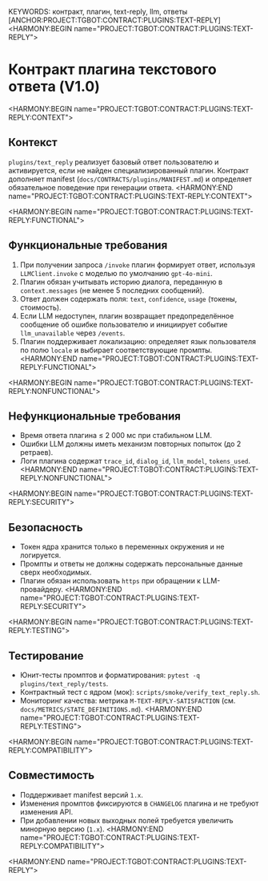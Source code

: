 KEYWORDS: контракт, плагин, text-reply, llm, ответы
[ANCHOR:PROJECT:TGBOT:CONTRACT:PLUGINS:TEXT-REPLY]
<HARMONY:BEGIN name="PROJECT:TGBOT:CONTRACT:PLUGINS:TEXT-REPLY">
# Контракт плагина текстового ответа (V1.0)

<HARMONY:BEGIN name="PROJECT:TGBOT:CONTRACT:PLUGINS:TEXT-REPLY:CONTEXT">
## Контекст
`plugins/text_reply` реализует базовый ответ пользователю и активируется, если не найден специализированный плагин. Контракт дополняет manifest (`docs/CONTRACTS/plugins/MANIFEST.md`) и определяет обязательное поведение при генерации ответа.
<HARMONY:END name="PROJECT:TGBOT:CONTRACT:PLUGINS:TEXT-REPLY:CONTEXT">

<HARMONY:BEGIN name="PROJECT:TGBOT:CONTRACT:PLUGINS:TEXT-REPLY:FUNCTIONAL">
## Функциональные требования
1. При получении запроса `/invoke` плагин формирует ответ, используя `LLMClient.invoke` с моделью по умолчанию `gpt-4o-mini`.
2. Плагин обязан учитывать историю диалога, переданную в `context.messages` (не менее 5 последних сообщений).
3. Ответ должен содержать поля: `text`, `confidence`, `usage` (токены, стоимость).
4. Если LLM недоступен, плагин возвращает предопределённое сообщение об ошибке пользователю и инициирует событие `llm_unavailable` через `/events`.
5. Плагин поддерживает локализацию: определяет язык пользователя по полю `locale` и выбирает соответствующие промпты.
<HARMONY:END name="PROJECT:TGBOT:CONTRACT:PLUGINS:TEXT-REPLY:FUNCTIONAL">

<HARMONY:BEGIN name="PROJECT:TGBOT:CONTRACT:PLUGINS:TEXT-REPLY:NONFUNCTIONAL">
## Нефункциональные требования
- Время ответа плагина ≤ 2 000 мс при стабильном LLM.
- Ошибки LLM должны иметь механизм повторных попыток (до 2 ретраев).
- Логи плагина содержат `trace_id`, `dialog_id`, `llm_model`, `tokens_used`.
<HARMONY:END name="PROJECT:TGBOT:CONTRACT:PLUGINS:TEXT-REPLY:NONFUNCTIONAL">

<HARMONY:BEGIN name="PROJECT:TGBOT:CONTRACT:PLUGINS:TEXT-REPLY:SECURITY">
## Безопасность
- Токен ядра хранится только в переменных окружения и не логируется.
- Промпты и ответы не должны содержать персональные данные сверх необходимых.
- Плагин обязан использовать `https` при обращении к LLM-провайдеру.
<HARMONY:END name="PROJECT:TGBOT:CONTRACT:PLUGINS:TEXT-REPLY:SECURITY">

<HARMONY:BEGIN name="PROJECT:TGBOT:CONTRACT:PLUGINS:TEXT-REPLY:TESTING">
## Тестирование
- Юнит-тесты промптов и форматирования: `pytest -q plugins/text_reply/tests`.
- Контрактный тест с ядром (мок): `scripts/smoke/verify_text_reply.sh`.
- Мониторинг качества: метрика `M-TEXT-REPLY-SATISFACTION` (см. `docs/METRICS/STATE_DEFINITIONS.md`).
<HARMONY:END name="PROJECT:TGBOT:CONTRACT:PLUGINS:TEXT-REPLY:TESTING">

<HARMONY:BEGIN name="PROJECT:TGBOT:CONTRACT:PLUGINS:TEXT-REPLY:COMPATIBILITY">
## Совместимость
- Поддерживает manifest версий `1.x`.
- Изменения промптов фиксируются в `CHANGELOG` плагина и не требуют изменения API.
- При добавлении новых выходных полей требуется увеличить минорную версию (`1.x`).
<HARMONY:END name="PROJECT:TGBOT:CONTRACT:PLUGINS:TEXT-REPLY:COMPATIBILITY">

<HARMONY:END name="PROJECT:TGBOT:CONTRACT:PLUGINS:TEXT-REPLY">
